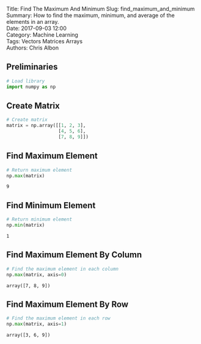 Title: Find The Maximum And Minimum
Slug: find_maximum_and_minimum  
Summary: How to find the maximum, minimum, and average of the elements in an array.     
Date: 2017-09-03 12:00  
Category: Machine Learning  
Tags: Vectors Matrices Arrays  
Authors: Chris Albon 

## Preliminaries


```python
# Load library
import numpy as np
```

## Create Matrix


```python
# Create matrix
matrix = np.array([[1, 2, 3],
                   [4, 5, 6],
                   [7, 8, 9]])
```

## Find Maximum Element


```python
# Return maximum element
np.max(matrix)
```




    9



## Find Minimum Element


```python
# Return minimum element
np.min(matrix)
```




    1



## Find Maximum Element By Column


```python
# Find the maximum element in each column
np.max(matrix, axis=0)
```




    array([7, 8, 9])



## Find Maximum Element By Row


```python
# Find the maximum element in each row
np.max(matrix, axis=1)
```




    array([3, 6, 9])


